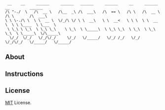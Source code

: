      __    __     ______     ______   ______     ______     __     ______     __         ______
    /\ "-./  \   /\  __ \   /\__  _\ /\  ___\   /\  == \   /\ \   /\  __ \   /\ \       /\  ___\
    \ \ \-./\ \  \ \  __ \  \/_/\ \/ \ \  __\   \ \  __<   \ \ \  \ \  __ \  \ \ \____  \ \___  \
     \ \_\ \ \_\  \ \_\ \_\    \ \_\  \ \_____\  \ \_\ \_\  \ \_\  \ \_\ \_\  \ \_____\  \/\_____\
      \/_/  \/_/   \/_/\/_/     \/_/   \/_____/   \/_/ /_/   \/_/   \/_/\/_/   \/_____/   \/_____/

## About

## Instructions

## License

[MIT](https://www.google.com) License.